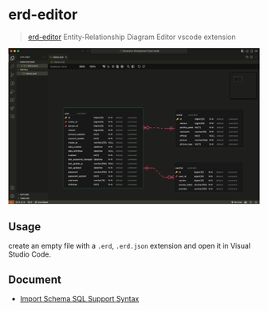 # erd-editor

> [erd-editor](https://github.com/dineug/erd-editor) Entity-Relationship Diagram Editor vscode extension

![erd-editor](./assets/erd-editor-vscode.png)

## Usage

create an empty file with a `.erd`, `.erd.json` extension and open it in Visual Studio Code.

## Document

- [Import Schema SQL Support Syntax](https://github.com/dineug/erd-editor/blob/main/packages/schema-sql-parser/src/schema_sql_test_case.md)
